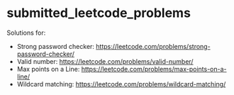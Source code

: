 # submitted_leetcode_problems

Solutions for:

- Strong password checker: https://leetcode.com/problems/strong-password-checker/
- Valid number: https://leetcode.com/problems/valid-number/
- Max points on a Line: https://leetcode.com/problems/max-points-on-a-line/
- Wildcard matching: https://leetcode.com/problems/wildcard-matching/
